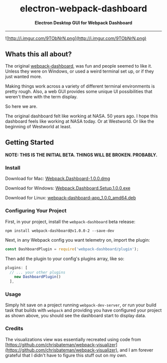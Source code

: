 <h1 align="center">electron-webpack-dashboard</h1>

<h4 align="center">
  Electron Desktop GUI for Webpack Dashboard
</h4>

***

![http://i.imgur.com/9TObNrN.png](http://i.imgur.com/9TObNrN.png)

## Whats this all about?

The original [webpack-dashboard](https://github.com/FormidableLabs/webpack-dashboard), was fun and people seemed to like it. Unless they were on Windows, or used a weird terminal set up, or if they just wanted more.

Making things work across a variety of different terminal environments is pretty rough. Also, a web GUI provides some unique UI possibilities that weren't there with the term display.

So here we are.

The original dashboard felt like working at NASA. 50 years ago. I hope this dashboard feels like working at NASA today. Or at Westworld. Or like the beginning of Westworld at least.

## Getting Started

#### NOTE: THIS IS THE INITIAL BETA. THINGS WILL BE BROKEN. PROBABLY.

### Install

Download for Mac: [Webpack.Dashboard-1.0.0.dmg](https://github.com/FormidableLabs/electron-webpack-dashboard/releases/download/0.0.1-beta.1/Webpack.Dashboard-1.0.0.dmg)

Download for Windows: [Webpack.Dashboard.Setup.1.0.0.exe](https://github.com/FormidableLabs/electron-webpack-dashboard/releases/download/0.0.1-beta.1/Webpack.Dashboard.Setup.1.0.0.exe)

Download for Linux: [webpack-dashboard-app_1.0.0_amd64.deb](https://github.com/FormidableLabs/electron-webpack-dashboard/releases/download/0.0.1-beta.1/webpack-dashboard-app_1.0.0_amd64.deb)

### Configuring Your Project

First, in your project, install the `webpack-dashboard` beta release:

`npm install webpack-dashboard@v1.0.0-2 --save-dev`

Next, in any Webpack config you want telemetry on, import the plugin:

```js
const DashboardPlugin = require('webpack-dashboard/plugin');
```

Then add the plugin to your config's plugins array, like so:

```js
plugins: [
  // ... your other plugins
    new DashboardPlugin()
  ],
```

### Usage

Simply hit save on a project running `webpack-dev-server`, or run your build task that builds with `webpack` and providing you have configured your project as shown above, you should see the dashboard start to display data.

### Credits

The visualizations view was essentially recreated using code from [https://github.com/chrisbateman/webpack-visualizer](https://github.com/chrisbateman/webpack-visualizer), and I am forever grateful that I didn't have to figure this stuff out on my own.
